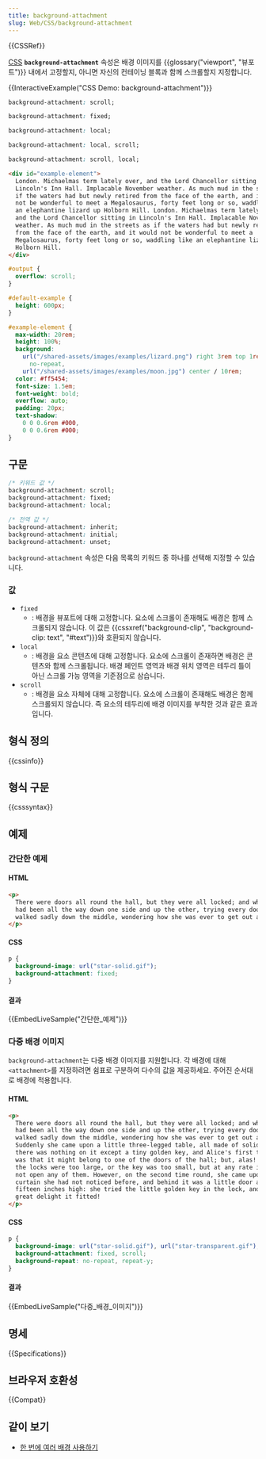 ```yaml
---
title: background-attachment
slug: Web/CSS/background-attachment
---
```


{{CSSRef}}

[CSS](/ko/docs/Web/CSS) **`background-attachment`** 속성은 배경 이미지를 {{glossary("viewport", "뷰포트")}} 내에서 고정할지, 아니면 자신의 컨테이닝 블록과 함께 스크롤할지 지정합니다.

{{InteractiveExample("CSS Demo: background-attachment")}}

```css interactive-example-choice
background-attachment: scroll;
```

```css interactive-example-choice
background-attachment: fixed;
```

```css interactive-example-choice
background-attachment: local;
```

```css interactive-example-choice
background-attachment: local, scroll;
```

```css interactive-example-choice
background-attachment: scroll, local;
```

```html interactive-example
<div id="example-element">
  London. Michaelmas term lately over, and the Lord Chancellor sitting in
  Lincoln's Inn Hall. Implacable November weather. As much mud in the streets as
  if the waters had but newly retired from the face of the earth, and it would
  not be wonderful to meet a Megalosaurus, forty feet long or so, waddling like
  an elephantine lizard up Holborn Hill. London. Michaelmas term lately over,
  and the Lord Chancellor sitting in Lincoln's Inn Hall. Implacable November
  weather. As much mud in the streets as if the waters had but newly retired
  from the face of the earth, and it would not be wonderful to meet a
  Megalosaurus, forty feet long or so, waddling like an elephantine lizard up
  Holborn Hill.
</div>
```

```css interactive-example
#output {
  overflow: scroll;
}

#default-example {
  height: 600px;
}

#example-element {
  max-width: 20rem;
  height: 100%;
  background:
    url("/shared-assets/images/examples/lizard.png") right 3rem top 1rem / 15rem
      no-repeat,
    url("/shared-assets/images/examples/moon.jpg") center / 10rem;
  color: #ff5454;
  font-size: 1.5em;
  font-weight: bold;
  overflow: auto;
  padding: 20px;
  text-shadow:
    0 0 0.6rem #000,
    0 0 0.6rem #000;
}
```

## 구문

```css
/* 키워드 값 */
background-attachment: scroll;
background-attachment: fixed;
background-attachment: local;

/* 전역 값 */
background-attachment: inherit;
background-attachment: initial;
background-attachment: unset;
```

`background-attachment` 속성은 다음 목록의 키워드 중 하나를 선택해 지정할 수 있습니다.

### 값

- `fixed`
  - : 배경을 뷰포트에 대해 고정합니다. 요소에 스크롤이 존재해도 배경은 함께 스크롤되지 않습니다. 이 값은 {{cssxref("background-clip", "background-clip: text", "#text")}}와 호환되지 않습니다.
- `local`
  - : 배경을 요소 콘텐츠에 대해 고정합니다. 요소에 스크롤이 존재하면 배경은 콘텐츠와 함께 스크롤됩니다. 배경 페인트 영역과 배경 위치 영역은 테두리 틀이 아닌 스크롤 가능 영역을 기준점으로 삼습니다.
- `scroll`
  - : 배경을 요소 자체에 대해 고정합니다. 요소에 스크롤이 존재해도 배경은 함께 스크롤되지 않습니다. 즉 요소의 테두리에 배경 이미지를 부착한 것과 같은 효과입니다.

## 형식 정의

{{cssinfo}}

## 형식 구문

{{csssyntax}}

## 예제

### 간단한 예제

#### HTML

```html
<p>
  There were doors all round the hall, but they were all locked; and when Alice
  had been all the way down one side and up the other, trying every door, she
  walked sadly down the middle, wondering how she was ever to get out again.
</p>
```

#### CSS

```css
p {
  background-image: url("star-solid.gif");
  background-attachment: fixed;
}
```

#### 결과

{{EmbedLiveSample("간단한_예제")}}

### 다중 배경 이미지

`background-attachment`는 다중 배경 이미지를 지원합니다. 각 배경에 대해 `<attachment>`를 지정하려면 쉼표로 구분하여 다수의 값을 제공하세요. 주어진 순서대로 배경에 적용합니다.

#### HTML

```html
<p>
  There were doors all round the hall, but they were all locked; and when Alice
  had been all the way down one side and up the other, trying every door, she
  walked sadly down the middle, wondering how she was ever to get out again.
  Suddenly she came upon a little three-legged table, all made of solid glass;
  there was nothing on it except a tiny golden key, and Alice's first thought
  was that it might belong to one of the doors of the hall; but, alas! either
  the locks were too large, or the key was too small, but at any rate it would
  not open any of them. However, on the second time round, she came upon a low
  curtain she had not noticed before, and behind it was a little door about
  fifteen inches high: she tried the little golden key in the lock, and to her
  great delight it fitted!
</p>
```

#### CSS

```css
p {
  background-image: url("star-solid.gif"), url("star-transparent.gif");
  background-attachment: fixed, scroll;
  background-repeat: no-repeat, repeat-y;
}
```

#### 결과

{{EmbedLiveSample("다중_배경_이미지")}}

## 명세

{{Specifications}}

## 브라우저 호환성

{{Compat}}

## 같이 보기

- [한 번에 여러 배경 사용하기](/ko/docs/Web/CSS/CSS_backgrounds_and_borders/Using_multiple_backgrounds)
